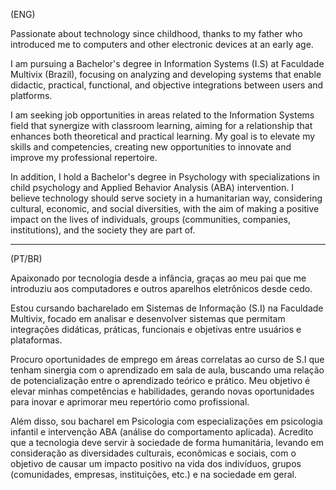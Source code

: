 (ENG)

Passionate about technology since childhood, thanks to my father who introduced me to computers and other electronic devices at an early age.

I am pursuing a Bachelor's degree in Information Systems (I.S) at Faculdade Multivix (Brazil), focusing on analyzing and developing systems that enable didactic, practical, functional, and objective integrations between users and platforms.

I am seeking job opportunities in areas related to the Information Systems field that synergize with classroom learning, aiming for a relationship that enhances both theoretical and practical learning. My goal is to elevate my skills and competencies, creating new opportunities to innovate and improve my professional repertoire.

In addition, I hold a Bachelor's degree in Psychology with specializations in child psychology and Applied Behavior Analysis (ABA) intervention. I believe technology should serve society in a humanitarian way, considering cultural, economic, and social diversities, with the aim of making a positive impact on the lives of individuals, groups (communities, companies, institutions), and the society they are part of.

----------------------------------------------------------------------------------------------------------------------------------------------

(PT/BR)

Apaixonado por tecnologia desde a infância, graças ao meu pai que me introduziu aos computadores e outros aparelhos eletrônicos desde cedo.

Estou cursando bacharelado em Sistemas de Informação (S.I) na Faculdade Multivix, focado em analisar e desenvolver sistemas que permitam integrações didáticas, práticas, funcionais e objetivas entre usuários e plataformas.

Procuro oportunidades de emprego em áreas correlatas ao curso de S.I que tenham sinergia com o aprendizado em sala de aula, buscando uma relação de potencialização entre o aprendizado teórico e prático. Meu objetivo é elevar minhas competências e habilidades, gerando novas oportunidades para inovar e aprimorar meu repertório como profissional.

Além disso, sou bacharel em Psicologia com especializações em psicologia infantil e intervenção ABA (análise do comportamento aplicada). Acredito que a tecnologia deve servir à sociedade de forma humanitária, levando em consideração as diversidades culturais, econômicas e sociais, com o objetivo de causar um impacto positivo na vida dos indivíduos, grupos (comunidades, empresas, instituições, etc.) e na sociedade em geral.
